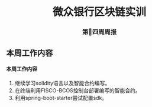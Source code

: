 # <center>微众银行区块链实训</center>
### <center>第四周周报</center>

## 本周工作内容
#### 本周工作内容
1. 继续学习solidity语言以及智能合约编写。
1. 在终端利用FISCO-BCOS控制台部署编写的智能合约。
2. 利用spring-boot-starter尝试配置sdk。